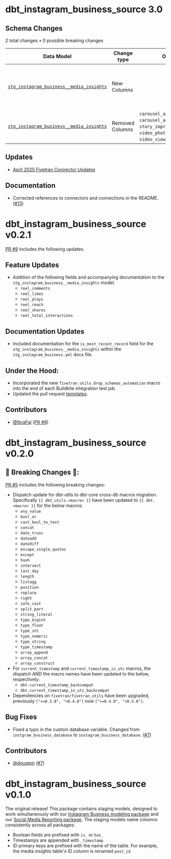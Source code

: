 # dbt_instagram_business_source 3.0

## Schema Changes  
2 total changes • 0 possible breaking changes  

| Data Model | Change type | Old name | New name | Notes |
|------------|-------------|----------|----------|-------|
| [`stg_instagram_business__media_insights`](https://fivetran.github.io/dbt_instagram_business_source/#!/model/model.instagram_business_source.stg_instagram_business__media_insights) | New Columns | | `carousel_album_shares`, `carousel_album_views`, `story_shares`, `story_views`, `video_photo_shares`, `reel_views`, `source_relation` | New metrics |
| [`stg_instagram_business__media_insights`](https://fivetran.github.io/dbt_instagram_business_source/#!/model/model.instagram_business_source.stg_instagram_business__media_insights) | Removed Columns | `carousel_album_impressions`, `carousel_album_video_views`, `story_impressions`, `video_photo_impressions`, `video_views`, `reel_plays` | | Deprecated columns |

## Updates
- [April 2025 Fivetran Connector Updates](https://fivetran.com/docs/connectors/applications/instagram-business/changelog#april2025)

## Documentation
- Corrected references to connectors and connections in the README. ([#13](https://github.com/fivetran/dbt_instagram_business_source/pull/13))

# dbt_instagram_business_source v0.2.1
[PR #9](https://github.com/fivetran/dbt_instagram_business_source/pull/9) includes the following updates.

## Feature Updates
- Addition of the following fields and accompanying documentation to the `stg_instagram_business__media_insights` model:
    - `reel_comments`
    - `reel_likes`
    - `reel_plays`
    - `reel_reach`
    - `reel_shares`
    - `reel_total_interactions`

## Documentation Updates
- Included documentation for the `is_most_recent_record` field for the `stg_instagram_business__media_insights` within the `stg_instagram_business.yml` docs file.

## Under the Hood:

- Incorporated the new `fivetran_utils.drop_schemas_automation` macro into the end of each Buildkite integration test job.
- Updated the pull request [templates](/.github).

## Contributors
- [@IbraFal](https://github.com/IbraFal) ([PR #9](https://github.com/fivetran/dbt_instagram_business_source/pull/9))

# dbt_instagram_business_source v0.2.0

## 🚨 Breaking Changes 🚨:
[PR #5](https://github.com/fivetran/dbt_instagram_business_source/pull/5) includes the following breaking changes:
- Dispatch update for dbt-utils to dbt-core cross-db macros migration. Specifically `{{ dbt_utils.<macro> }}` have been updated to `{{ dbt.<macro> }}` for the below macros:
    - `any_value`
    - `bool_or`
    - `cast_bool_to_text`
    - `concat`
    - `date_trunc`
    - `dateadd`
    - `datediff`
    - `escape_single_quotes`
    - `except`
    - `hash`
    - `intersect`
    - `last_day`
    - `length`
    - `listagg`
    - `position`
    - `replace`
    - `right`
    - `safe_cast`
    - `split_part`
    - `string_literal`
    - `type_bigint`
    - `type_float`
    - `type_int`
    - `type_numeric`
    - `type_string`
    - `type_timestamp`
    - `array_append`
    - `array_concat`
    - `array_construct`
- For `current_timestamp` and `current_timestamp_in_utc` macros, the dispatch AND the macro names have been updated to the below, respectively:
    - `dbt.current_timestamp_backcompat`
    - `dbt.current_timestamp_in_utc_backcompat`
- Dependencies on `fivetran/fivetran_utils` have been upgraded, previously `[">=0.3.0", "<0.4.0"]` now `[">=0.4.0", "<0.5.0"]`.

## Bug Fixes
- Fixed a typo in the custom database variable. Changed from `instgram_business_database` to `instagram_business_database`. ([#7](https://github.com/fivetran/dbt_instagram_business_source/pull/7))

## Contributors
- [@dougpm](https://github.com/dougpm) ([#7](https://github.com/fivetran/dbt_instagram_business_source/pull/7))
# dbt_instagram_business_source v0.1.0

The original release! This package contains staging models, designed to work simultaneously with our [Instagram Business modeling package](https://github.com/fivetran/dbt_instagram_business) and our [Social Media Reporting package](https://github.com/fivetran/dbt_social_media_reporting). The staging models name columns consistently across all packages:
 * Boolean fields are prefixed with `is_` or `has_`
 * Timestamps are appended with `_timestamp`
 * ID primary keys are prefixed with the name of the table. For example, the media insights table's ID column is renamed `post_id`
